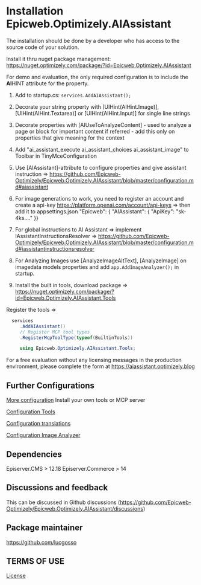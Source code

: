# Installation Epicweb.Optimizely.AIAssistant

The installation should be done by a developer who has access to the source code of your solution.

Install it thru nuget package management:  https://nuget.optimizely.com/package/?id=Epicweb.Optimizely.AIAssistant

For demo and evaluation, the only required configuration is to include the **AI**HINT attribute for the property.

1. Add to startup.cs: ```services.AddAIAssistant(); ```

2. Decorate your string property with [UIHint(AIHint.Image)], [UIHint(AIHint.Textarea)] or [UIHint(AIHint.Input)] for single line strings

3. Decorate properties with [AIUseToAnalyzeContent] - used to analyze a page or block for important content if referred - add this only on properties that give meaning for the context

4. Add "ai_assistant_execute ai_assistant_choices ai_assistant_image" to Toolbar in TinyMceConfiguration

5. Use [AIAssistant]-attribute to configure properties and give assistant instruction => https://github.com/Epicweb-Optimizely/Epicweb.Optimizely.AIAssistant/blob/master/configuration.md#aiassistant

6. For image generations to work, you need to register an account and create a api-key https://platform.openai.com/account/api-keys => then add it to appsettings.json "Epicweb": { "AIAssistant": { "ApiKey": "sk-4ks...." }}

7. For global instructions to AI Assistant => implement IAssistantInstructionsResolver => https://github.com/Epicweb-Optimizely/Epicweb.Optimizely.AIAssistant/blob/master/configuration.md#iassistantinstructionsresolver

8. For Analyzing Images use [AnalyzeImageAltText], [AnalyzeImage] on imagedata models properties and add ```app.AddImageAnalyzer();``` in startup.

9. Install the built in tools, download package => https://nuget.optimizely.com/package/?id=Epicweb.Optimizely.AIAssistant.Tools 

Register the tools =>  
```csharp
  services
     .AddAIAssistant()
     // Register MCP tool types
     .RegisterMcpToolType(typeof(BuiltinTools))

     using Epicweb.Optimizely.AIAssistant.Tools;
```


For a free evaluation without any licensing messages in the production environment, please complete the form at https://aiassistant.optimizely.blog



## Further Configurations

[More configuration](configuration.md) Install your own tools or MCP server

[Configuration Tools](configuration-ai-tools.md)

[Configuration translations](configuration-translations.md)

[Configuration Image Analyzer](configuration-image-analyzer.md)


## Dependencies

Episerver.CMS > 12.18
Episerver.Commerce > 14

## Discussions and feedback

This can be discussed in Github discussions (https://github.com/Epicweb-Optimizely/Epicweb.Optimizely.AIAssistant/discussions)

## Package maintainer

https://github.com/lucgosso

## TERMS OF USE

[License](license.md)
